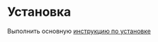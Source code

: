 Установка
==============

Выполнить основную 
[инструкцию по установке](https://github.com/yii2module/yii2-guide/blob/master/guide/template/ru/template-install.md)

